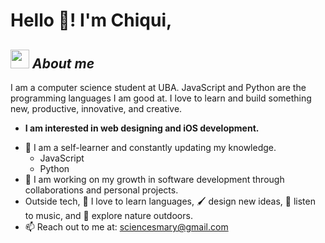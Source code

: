 # Hello 👋! I'm Chiqui,


## <img src="https://media.giphy.com/media/ObNTw8Uzwy6KQ/giphy.gif" width="30px">&nbsp;***About me***

I am a computer science student at UBA. JavaScript and Python are the programming languages I am good at. I love to learn and build something new, productive, innovative, and creative.

* **I am interested in web designing and iOS development.**
- 🌱 I am a self-learner and constantly updating my knowledge.
  - JavaScript
  - Python 
- 🧮 I am working on my growth in software development through collaborations and personal projects.
- Outside tech, 📖 I love to learn languages, 🖌️ design new ideas, 🎵 listen to music, and 🌴 explore nature outdoors.
- 📫 Reach out to me at: <a href="mailto:sciencesmary@gmail.com">sciencesmary@gmail.com</a>

